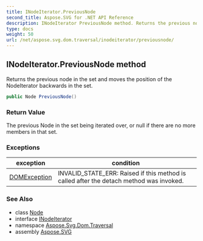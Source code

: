 ```yaml
---
title: INodeIterator.PreviousNode
second_title: Aspose.SVG for .NET API Reference
description: INodeIterator PreviousNode method. Returns the previous node in the set and moves the position of the NodeIterator backwards in the set
type: docs
weight: 50
url: /net/aspose.svg.dom.traversal/inodeiterator/previousnode/
---
```

## INodeIterator.PreviousNode method

Returns the previous node in the set and moves the position of the NodeIterator backwards in the set.

```csharp
public Node PreviousNode()
```

### Return Value

The previous Node in the set being iterated over, or null if there are no more members in that set.

### Exceptions

| exception | condition |
| --- | --- |
| [DOMException](../../../aspose.svg.dom/domexception/) | INVALID_STATE_ERR: Raised if this method is called after the detach method was invoked. |

### See Also

* class [Node](../../../aspose.svg.dom/node/)
* interface [INodeIterator](../)
* namespace [Aspose.Svg.Dom.Traversal](../../../aspose.svg.dom.traversal/)
* assembly [Aspose.SVG](../../../)
